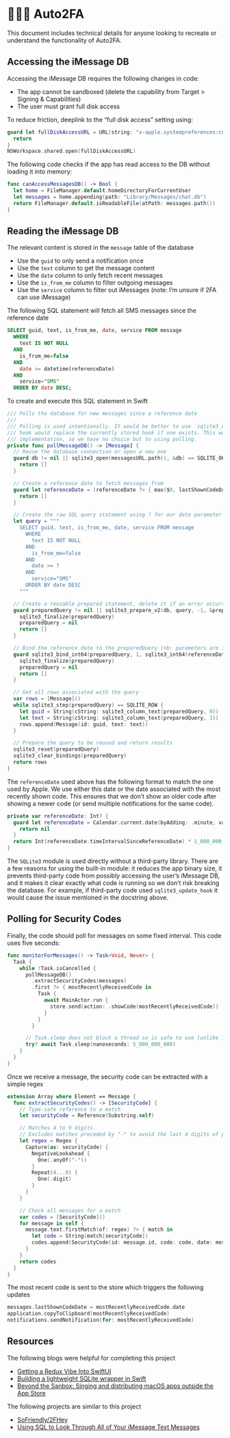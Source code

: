 # 👨🏼‍💻 Auto2FA

This document includes technical details for anyone looking to recreate or understand the functionality of Auto2FA.

## Accessing the iMessage DB

Accessing the iMessage DB requires the following changes in code:

- The app cannot be sandboxed (delete the capability from Target > Signing & Capabilities)
- The user must grant full disk access

To reduce friction, deeplink to the “full disk access” setting using:

```swift
guard let fullDiskAccessURL = URL(string: "x-apple.systempreferences:com.apple.preference.security?Privacy_AllFiles") else {
  return
}
NSWorkspace.shared.open(fullDiskAccessURL)
```

The following code checks if the app has read access to the DB without loading it into memory:

```swift
func canAccessMessagesDB() -> Bool {
  let home = FileManager.default.homeDirectoryForCurrentUser
  let messages = home.appending(path: "Library/Messages/chat.db")
  return FileManager.default.isReadableFile(atPath: messages.path())
}
```

## Reading the iMessage DB

The relevant content is stored in the `message` table of the database

- Use the `guid` to only send a notification once
- Use the `text` column to get the message content
- Use the `date` column to only fetch recent messages
- Use the `is_from_me` column to filter outgoing messages
- Use the `service` column to filter out iMessages (note: I’m unsure if 2FA can use iMessage)

The following SQL statement will fetch all SMS messages since the reference date

```sql
SELECT guid, text, is_from_me, date, service FROM message
  WHERE
    text IS NOT NULL
  AND
    is_from_me=false
  AND
    date >= datetime(referenceDate)
  AND
    service="SMS"
  ORDER BY date DESC;
```

To create and execute this SQL statement in Swift

```swift
/// Polls the database for new messages since a reference date
///
/// Polling is used intentionally. It would be better to use `sqlite3_update_hook`, but our provided
/// hook would replace the currently stored hook if one exists. This would risk breaking the iMessage
/// implementation, so we have no choice but to using polling.
private func pollMessageDB() -> [Message] {
  // Reuse the database connection or open a new one
  guard db != nil || sqlite3_open(messagesURL.path(), &db) == SQLITE_OK else {
    return []
  }

  // Create a reference date to fetch messages from
  guard let referenceDate = (referenceDate ?> { max($0, lastShownCodeDate) }) else {
    return []
  }

  // Create the raw SQL query statement using ? for our date parameter
  let query = """
    SELECT guid, text, is_from_me, date, service FROM message
      WHERE
        text IS NOT NULL
      AND
        is_from_me=false
      AND
        date >= ?
      AND
        service="SMS"
      ORDER BY date DESC
    """

  // Create a reusable prepared statement, delete it if an error occurs
  guard preparedQuery != nil || sqlite3_prepare_v2(db, query, -1, &preparedQuery, nil) == SQLITE_OK else {
    sqlite3_finalize(preparedQuery)
    preparedQuery = nil
    return []
  }

  // Bind the reference date to the preparedQuery (nb: parameters are indexed from 1)
  guard sqlite3_bind_int64(preparedQuery, 1, sqlite3_int64(referenceDate)) == SQLITE_OK else {
    sqlite3_finalize(preparedQuery)
    preparedQuery = nil
    return []
  }

  // Get all rows associated with the query
  var rows = [Message]()
  while sqlite3_step(preparedQuery) == SQLITE_ROW {
    let guid = String(cString: sqlite3_column_text(preparedQuery, 0))
    let text = String(cString: sqlite3_column_text(preparedQuery, 1))
    rows.append(Message(id: guid, text: text))
  }

  // Prepare the query to be reused and return results
  sqlite3_reset(preparedQuery)
  sqlite3_clear_bindings(preparedQuery)
  return rows
}
```

The `referenceDate` used above has the following format to match the one used by Apple. We use either this date or the date associated with the most recently shown code. This ensures that we don’t show an older code after showing a newer code (or send multiple notifications for the same code).

```swift
private var referenceDate: Int? {
  guard let referenceDate = Calendar.current.date(byAdding: .minute, value: minutesAgo, to: .now) else {
    return nil
  }
  return Int(referenceDate.timeIntervalSinceReferenceDate) * 1_000_000_000
}
```

The `SQLite3` module is used directly without a third-party library. There are a few reasons for using the built-in module: it reduces the app binary size, it prevents third-party code from possibly accessing the user’s iMessage DB, and it makes it clear exactly what code is running so we don’t risk breaking the database. For example, if third-party code used `sqlite3_update_hook` it would cause the issue mentioned in the docstring above.

## Polling for Security Codes

Finally, the code should poll for messages on some fixed interval. This code uses five seconds:

```swift
func monitorForMessages() -> Task<Void, Never> {
  Task {
    while !Task.isCancelled {
      pollMessageDB()
        .extractSecurityCodes(messages)
        .first ?> { mostRecentlyReceivedCode in
          Task {
            await MainActor.run {
              store.send(action: .showCode(mostRecentlyReceivedCode))
            }
          }
        }

      // Task.sleep does not block a thread so is safe to use (unlike Thread.sleep)
      try? await Task.sleep(nanoseconds: 5_000_000_000)
    }
  }
}
```

Once we receive a message, the security code can be extracted with a simple regex

```swift
extension Array where Element == Message {
  func extractSecurityCodes() -> [SecurityCode] {
    // Type-safe reference to a match
    let securityCode = Reference(Substring.self)

    // Matches 4 to 9 digits.
    // Excludes matches preceded by "-" to avoid the last 4 digits of phone numbers.
    let regex = Regex {
      Capture(as: securityCode) {
        NegativeLookahead {
          One(.anyOf("-"))
        }
        Repeat(4...9) {
          One(.digit)
        }
      }
    }

    // Check all messages for a match
    var codes = [SecurityCode]()
    for message in self {
      message.text.firstMatch(of: regex) ?> { match in
        let code = String(match[securityCode])
        codes.append(SecurityCode(id: message.id, code: code, date: message.date))
      }
    }
    return codes
  }
}
```

The most recent code is sent to the store which triggers the following updates

```swift
messages.lastShownCodeDate = mostRecentlyReceivedCode.date
application.copyToClipboard(mostRecentlyReceivedCode)
notifications.sendNotification(for: mostRecentlyReceivedCode)
```

## Resources

The following blogs were helpful for completing this project

- [Getting a Redux Vibe Into SwiftUI](https://www.kodeco.com/22096649-getting-a-redux-vibe-into-swiftui#toc-anchor-017)
- [Building a lightweight SQLite wrapper in Swift](https://shareup.app/blog/building-a-lightweight-sqlite-wrapper-in-swift/)
- [Beyond the Sanbox: Singing and distributing macOS apps outside the App Store](https://www.appcoda.com/distribute-macos-apps/)

The following projects are similar to this project

- [SoFriendly/2FHey](https://github.com/SoFriendly/2fhey)
- [Using SQL to Look Through All of Your iMessage Text Messages](https://spin.atomicobject.com/2020/05/22/search-imessage-sql/)
